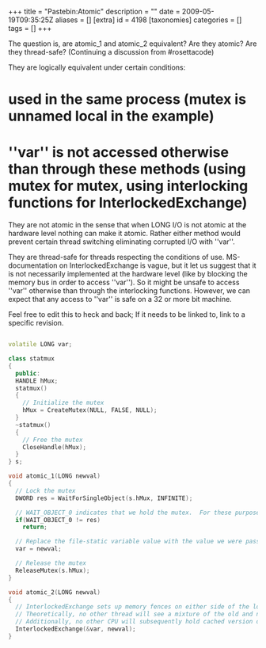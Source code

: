 +++
title = "Pastebin:Atomic"
description = ""
date = 2009-05-19T09:35:25Z
aliases = []
[extra]
id = 4198
[taxonomies]
categories = []
tags = []
+++

The question is, are atomic_1 and atomic_2 equivalent?  Are they atomic?  Are they thread-safe? (Continuing a discussion from #rosettacode)

They are logically equivalent under certain conditions:

# used in the same process (mutex is unnamed local in the example)
# ''var'' is not accessed otherwise than through these methods (using mutex for mutex, using interlocking functions for InterlockedExchange)

They are not atomic in the sense that when LONG I/O is not atomic at the hardware level nothing can make it atomic. Rather either method would prevent certain thread switching eliminating corrupted I/O with ''var''.

They are thread-safe for threads respecting the conditions of use. MS-documentation on InterlockedExchange is vague, but it let us suggest that it is not necessarily implemented at the hardware level (like by blocking the memory bus in order to access ''var''). So it might be unsafe to access ''var'' otherwise than through the interlocking functions. However, we can expect that any access to ''var'' is safe on a 32 or more bit machine.

Feel free to edit this to heck and back; If it needs to be linked to, link to a specific revision.


```cpp

volatile LONG var;

class statmux
{
  public:
  HANDLE hMux;
  statmux()
  {
    // Initialize the mutex
    hMux = CreateMutex(NULL, FALSE, NULL);
  }
  ~statmux()
  {
    // Free the mutex
    CloseHandle(hMux);
  }
} s;

void atomic_1(LONG newval)
{
  // Lock the mutex
  DWORD res = WaitForSingleObject(s.hMux, INFINITE);

  // WAIT_OBJECT_0 indicates that we hold the mutex.  For these purposes, we don't care about any other scenario.
  if(WAIT_OBJECT_0 != res)
    return;

  // Replace the file-static variable value with the value we were passed.
  var = newval;

  // Release the mutex
  ReleaseMutex(s.hMux);
}

void atomic_2(LONG newval)
{
  // InterlockedExchange sets up memory fences on either side of the load/store
  // Theoretically, no other thread will see a mixture of the old and new value (i.e. tearing)
  // Additionally, no other CPU will subsequently hold cached version of the old value.
  InterlockedExchange(&var, newval);
}

```

